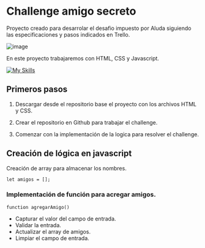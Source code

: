 # Challenge amigo secreto
Proyecto creado para desarrolar el desafio impuesto por Aluda siguiendo las especificaciones y pasos indicados en Trello. 


![image](https://github.com/user-attachments/assets/819075c7-2ea6-49cf-8a76-99a36c745f78)

En este proyecto trabajaremos con HTML, CSS y Javascript.

[![My Skills](https://skillicons.dev/icons?i=js,html,css)](https://skillicons.dev)

## Primeros pasos

1. Descargar desde el repositorio base el proyecto con los archivos HTML y CSS.

2. Crear el repositorio en Github para trabajar el challenge.

3. Comenzar con la implementación de la logica para resolver el challenge.

## Creación de lógica en javascript

Creación de array para almacenar los nombres.

``` let amigos = []; ```

### Implementación de función para acregar amigos.

```function agregarAmigo()```

* Capturar el valor del campo de entrada.
* Validar la entrada.
* Actualizar el array de amigos.
* Limpiar el campo de entrada.